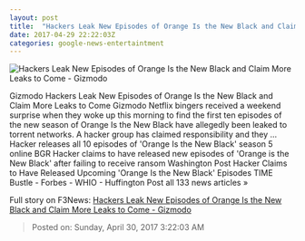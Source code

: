 ```yaml
---
layout: post
title:  "Hackers Leak New Episodes of Orange Is the New Black and Claim More Leaks to Come - Gizmodo"
date: 2017-04-29 22:22:03Z
categories: google-news-entertaintment
---
```


![Hackers Leak New Episodes of Orange Is the New Black and Claim More Leaks to Come - Gizmodo](https://i.kinja-img.com/gawker-media/image/upload/s--PFBHa17R--/c_fill,fl_progressive,g_center,h_450,q_80,w_800/yzrwnbamvnxowmthmvsb.jpg)

Gizmodo Hackers Leak New Episodes of Orange Is the New Black and Claim More Leaks to Come Gizmodo Netflix bingers received a weekend surprise when they woke up this morning to find the first ten episodes of the new season of Orange Is the New Black have allegedly been leaked to torrent networks. A hacker group has claimed responsibility and they ... Hacker releases all 10 episodes of 'Orange Is the New Black' season 5 online BGR Hacker claims to have released new episodes of 'Orange is the New Black' after failing to receive ransom Washington Post Hacker Claims to Have Released Upcoming 'Orange Is the New Black' Episodes TIME Bustle - Forbes - WHIO - Huffington Post all 133 news articles »


Full story on F3News: [Hackers Leak New Episodes of Orange Is the New Black and Claim More Leaks to Come - Gizmodo](http://www.f3nws.com/n/Wkpj2G)

> Posted on: Sunday, April 30, 2017 3:22:03 AM
